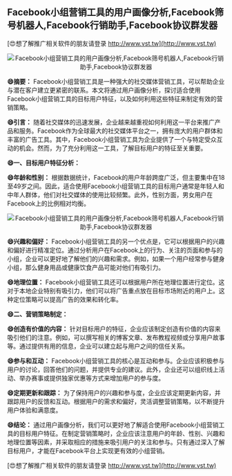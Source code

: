 ## **Facebook小组营销工具的用户画像分析,Facebook筛号机器人,Facebook行销助手,Facebook协议群发器**

[😍想了解推广相关软件的朋友请登录 http://www.vst.tw](http://www.vst.tw)

 <center><img src="https://vst.tw/MP4/tuiguang/png/2.png" alt="Facebook小组营销工具的用户画像分析,Facebook筛号机器人,Facebook行销助手,Facebook协议群发器"></center>

**😄摘要：**
Facebook小组营销工具是一种强大的社交媒体营销工具，可以帮助企业与潜在客户建立更紧密的联系。本文将通过用户画像分析，探讨适合使用Facebook小组营销工具的目标用户特征，以及如何利用这些特征来制定有效的营销策略。

**😄引言：**
随着社交媒体的迅速发展，企业越来越重视如何利用这一平台来推广产品和服务。Facebook作为全球最大的社交媒体平台之一，拥有庞大的用户群体和丰富的广告工具。其中，Facebook小组营销工具为企业提供了一个与特定受众互动的机会。然而，为了充分利用这一工具，了解目标用户的特征至关重要。

**😄一、目标用户特征分析：**

**😄年龄和性别：**
根据数据统计，Facebook的用户年龄跨度广泛，但主要集中在18至49岁之间。因此，适合使用Facebook小组营销工具的目标用户通常是年轻人和中年人群体，他们对社交媒体的使用比较频繁。此外，性别方面，男女用户在Facebook上的比例相对均衡。

 <center><img src="https://vst.tw/MP4/tuiguang/png/8.png" alt="Facebook小组营销工具的用户画像分析,Facebook筛号机器人,Facebook行销助手,Facebook协议群发器"></center>

**😄兴趣和偏好：**
Facebook小组营销工具的另一个优点是，它可以根据用户的兴趣和偏好进行精准定位。通过分析用户在Facebook上的行为、关注的页面和参与的小组，企业可以更好地了解他们的兴趣和需求。例如，如果一个用户经常参与健身小组，那么健身用品或健康饮食产品可能对他们有吸引力。

**😄地理位置：**
Facebook小组营销工具还可以根据用户所在地理位置进行定位。这对于本地企业特别有吸引力，他们可以将广告重点放在目标市场附近的用户上。这种定位策略可以提高广告的效果和转化率。

**😄二、营销策略制定：**

**😄创造有价值的内容：**
针对目标用户的特征，企业应该制定创造有价值的内容来吸引他们的注意。例如，可以撰写相关的博客文章、发布教程视频或分享用户故事等。通过提供有用的信息，企业可以建立起与用户之间的信任关系。

**😄参与和互动：**
Facebook小组营销工具的核心是互动和参与。企业应该积极参与用户的讨论，回答他们的问题，并提供专业的建议。此外，企业还可以组织线上活动、举办赛事或提供独家优惠等方式来增加用户的参与度。

**😄定期更新和跟踪：**
为了保持用户的兴趣和参与度，企业应该定期更新内容，并跟踪用户的反馈和互动。根据用户的需求和偏好，灵活调整营销策略，以不断提升用户体验和满意度。

**😄结论：**
通过用户画像分析，我们可以更好地了解适合使用Facebook小组营销工具的目标用户特征。在制定营销策略时，企业应该注意用户的年龄、性别、兴趣和地理位置等因素，并采取相应的措施来吸引用户的关注和参与。只有通过深入了解目标用户，才能在Facebook平台上实现更有效的小组营销。

[😍想了解推广相关软件的朋友请登录 http://www.vst.tw](http://www.vst.tw)



